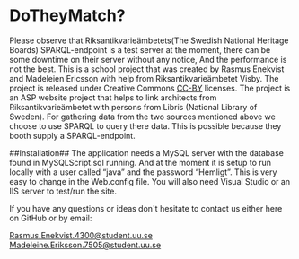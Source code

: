 DoTheyMatch?
===========
Please observe that Riksantikvarieämbetets(The Swedish National Heritage Boards) SPARQL-endpoint is a test server at the moment, there can be some downtime on their server without any notice, And the performance is not the best.
This is a school project that was created by Rasmus Enekvist and Madeleien Ericsson with help from Riksantikvarieämbetet Visby.
The project is released under Creative Commons [CC-BY]( http://creativecommons.org/licenses/by/3.0/legalcode.txt) licenses.
The project is an ASP website project that helps to link architects from Riksantikvarieämbetet with persons from Libris (National Library of Sweden). For gathering data from the two sources mentioned above we choose to use SPARQL to query there data. This is possible because they booth supply a SPARQL-endpoint. 

##Installation##
The application needs a MySQL server with the database found in MySQLScript.sql running. And at the moment it is setup to run locally with a user called “java” and the password “Hemligt”. This is very easy to change in the Web.config file. You will also need Visual Studio or an IIS server to test/run the site.

If you have any questions or ideas don´t hesitate to contact us either here on GitHub or by email: 

Rasmus.Enekvist.4300@student.uu.se
Madeleine.Eriksson.7505@student.uu.se 


